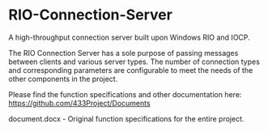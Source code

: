 # RIO-Connection-Server

A high-throughput connection server built upon Windows RIO and IOCP.

The RIO Connection Server has a sole purpose of passing messages between clients and various server types. The number of connection types and corresponding parameters are configurable to meet the needs of the other components in the project.

Please find the function specifications and other documentation here:  
https://github.com/433Project/Documents

document.docx - Original function specifications for the entire project.
